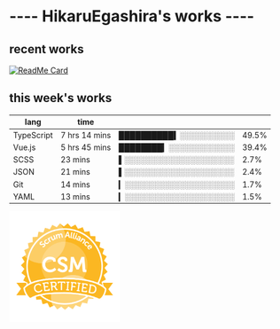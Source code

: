 # ---- HikaruEgashira's works ----

## recent works

[![ReadMe Card](https://github-readme-stats.vercel.app/api/pin/?username=twin-te&repo=twinte-front)](https://github.com/twin-te/twinte-front)

## this week's works

| lang        | time           |                       |        |
| ----------- | -------------- | --------------------- | ------ |
| TypeScript  | 7 hrs 14 mins  | ██████████▍░░░░░░░░░░ |  49.5% |
| Vue.js      | 5 hrs 45 mins  | ████████▎░░░░░░░░░░░░ |  39.4% |
| SCSS        | 23 mins        | ▌░░░░░░░░░░░░░░░░░░░░ |   2.7% |
| JSON        | 21 mins        | ▌░░░░░░░░░░░░░░░░░░░░ |   2.4% |
| Git         | 14 mins        | ▎░░░░░░░░░░░░░░░░░░░░ |   1.7% |
| YAML        | 13 mins        | ▎░░░░░░░░░░░░░░░░░░░░ |   1.5% |

<img src="./image/seal-csm.png" alt="" data-canonical-src="./image/seal-csm.png" width="200" height="200" />
